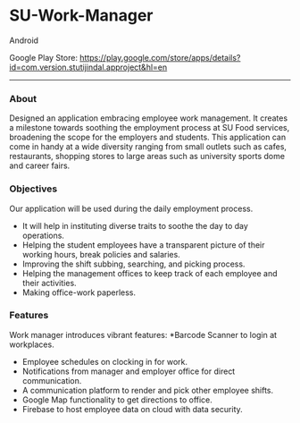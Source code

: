 # SU-Work-Manager

Android

Google Play Store: <https://play.google.com/store/apps/details?id=com.version.stutijindal.approject&hl=en>

---
### About

Designed an application embracing employee work management. It creates a milestone towards soothing the employment process at SU Food services, broadening the scope for the employers and students.
This application can come in handy at a wide diversity ranging from small outlets such as cafes, restaurants, shopping stores to large areas such as university sports dome and career fairs.

### Objectives
Our application will be used during the daily employment process. 

*	It will help in instituting diverse traits to soothe the day to day operations.
* Helping the student employees have a transparent picture of their working hours, break policies and salaries.
* Improving the shift subbing, searching, and picking process.
* Helping the management offices to keep track of each employee and their activities.
* Making office-work paperless.

### Features
Work manager introduces vibrant features:
*Barcode Scanner to login at workplaces.
* Employee schedules on clocking in for work.
* Notifications from manager and employer office for direct communication.
* A communication platform to render and pick other employee shifts.
* Google Map functionality to get directions to office.
* Firebase to host employee data on cloud with data security.
 

